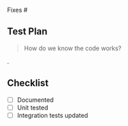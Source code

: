 Fixes #

## Test Plan
> How do we know the code works?

.

## Checklist

- [ ] Documented
- [ ] Unit tested
- [ ] Integration tests updated
